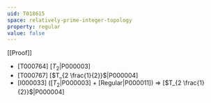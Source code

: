 ```yaml
---
uid: T018615
space: relatively-prime-integer-topology
property: regular
value: false
---
```

[[Proof]]

* [T000764] [$T_2$|P000003]
* [T000767] [$T_{2 \frac{1}{2}}$|P000004]
* [I000033] ([$T_2$|P000003] + [Regular|P000011]) => [$T_{2 \frac{1}{2}}$|P000004]

